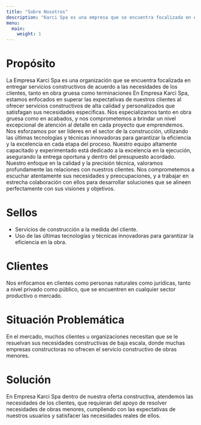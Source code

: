 ```yaml
---
title: "Sobre Nosotros"
description: "Karci Spa es una empresa que se encuentra focalizada en entregar servicios constructivos de acuerdo a las necesidades de los clientes, tanto en obra gruesa como terminaciones."
menu:
  main:
    weight: 1
---
```


# Propósito
La Empresa Karci Spa es una organización que se encuentra focalizada en entregar servicios constructivos de acuerdo a las necesidades de los clientes, tanto en obra gruesa como terminaciones 
En Empresa Karci Spa, estamos enfocados en superar las expectativas de nuestros clientes al ofrecer servicios constructivos de alta calidad y personalizados que satisfagan sus necesidades específicas. Nos especializamos tanto en obra gruesa como en acabados, y nos comprometemos a brindar un nivel excepcional de atención al detalle en cada proyecto que emprendemos.
Nos esforzamos por ser líderes en el sector de la construcción, utilizando las últimas tecnologías y técnicas innovadoras para garantizar la eficiencia y la excelencia en cada etapa del proceso. Nuestro equipo altamente capacitado y experimentado está dedicado a la excelencia en la ejecución, asegurando la entrega oportuna y dentro del presupuesto acordado.
Nuestro enfoque en la calidad y la precisión técnica, valoramos profundamente las relaciones con nuestros clientes. Nos comprometemos a escuchar atentamente sus necesidades y preocupaciones, y a trabajar en estrecha colaboración con ellos para desarrollar soluciones que se alineen perfectamente con sus visiones y objetivos.

# Sellos
- Servicios de construcción a la medida del cliente.
- Uso de las últimas tecnologías y técnicas innovadoras para garantizar la eficiencia en la obra.

# Clientes
Nos enfocamos en clientes como personas naturales como jurídicas, tanto a nivel privado como público, que se encuentren en cualquier sector productivo o mercado.

# Situación Problemática 
En el mercado, muchos clientes u organizaciones necesitan que se le resuelvan sus necesidades constructivas de baja escala, donde muchas empresas constructoras no ofrecen el servicio constructivo de obras menores.

# Solución 
En Empresa Karci Spa dentro de nuestra oferta constructiva, atendemos las necesidades de los clientes, que requieran del apoyo de resolver necesidades de obras menores, cumpliendo con las expectativas de nuestros usuarios y satisfacer las necesidades reales de ellos.